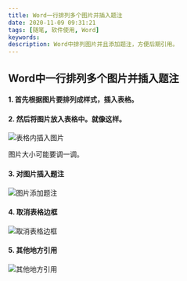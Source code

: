 ```yaml
---
title: Word一行排列多个图片并插入题注
date: 2020-11-09 09:31:21
tags: [随笔, 软件使用, Word]
keywords:
description: Word中排列图片并且添加题注，方便后期引用。
---
```


## Word中一行排列多个图片并插入题注

#### 1. 首先根据图片要排列成样式，插入表格。

#### 2. 然后将图片放入表格中。就像这样。

![表格内插入图片](https://i.loli.net/2020/11/09/DncZMLsP9YoSkdG.png)

图片大小可能要调一调。

<!--more-->

#### 3. 对图片插入题注  

![图片添加题注](https://i.loli.net/2020/11/09/7MP2HxEA9foDKnB.png)

#### 4. 取消表格边框

![取消表格边框](https://i.loli.net/2020/11/09/7wXfaelDWUtzoxC.png)

#### 5. 其他地方引用

![其他地方引用](https://i.loli.net/2020/11/09/HkInlzMGBebjERo.png)